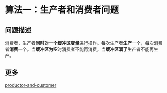 # 算法一：生产者和消费者问题

## 问题描述

消费者，生产者**同时对一个缓冲区变量**进行操作。每次生产者**生产**一个，每次消费者**消费**一个。当**缓冲区为空**时消费者不能再消费，当**缓冲区满了**生产者不能再生产。

## 更多

[productor-and-customer](https://www.vaskka.com/2019/06/12/%E6%93%8D%E4%BD%9C%E7%B3%BB%E7%BB%9F%E4%BA%94%E7%AE%97%E6%B3%95%E2%80%94%E2%80%94ProducerAndCustomer/)
